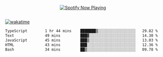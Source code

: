 

<p align="center">
  <a href="https://open.spotify.com/user/31ljmyymhthokwewwcd6dsdmvprm" target="_blank"><img src="https://novatorem-psi-rosy.vercel.app/api/spotify" alt="Spotify Now Playing"/></a>
</p>

##

[![wakatime](https://wakatime.com/badge/user/87646243-158a-4241-a3cb-668e1fa2dbb8.svg)](https://wakatime.com/@87646243-158a-4241-a3cb-668e1fa2dbb8)
<!--START_SECTION:waka-->

```txt
TypeScript        1 hr 44 mins    ███████▒░░░░░░░░░░░░░░░░░   29.82 %
Text              49 mins         ███▓░░░░░░░░░░░░░░░░░░░░░   14.30 %
JavaScript        45 mins         ███▒░░░░░░░░░░░░░░░░░░░░░   13.03 %
HTML              43 mins         ███░░░░░░░░░░░░░░░░░░░░░░   12.36 %
Bash              34 mins         ██▒░░░░░░░░░░░░░░░░░░░░░░   09.78 %
```

<!--END_SECTION:waka-->
